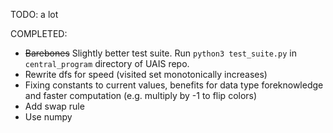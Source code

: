 TODO:
a lot

COMPLETED:

* ~~Barebones~~ Slightly better test suite. Run `python3 test_suite.py` in `central_program` directory of UAIS repo.
* Rewrite dfs for speed (visited set monotonically increases)
* Fixing constants to current values, benefits for data type foreknowledge and faster computation (e.g. multiply by -1 to flip colors)
* Add swap rule
* Use numpy
